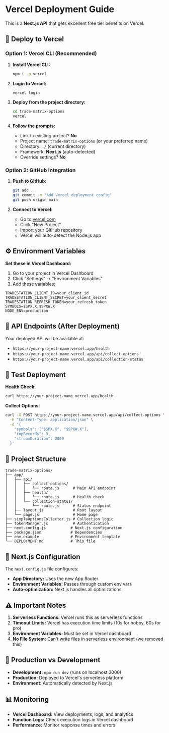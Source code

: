 # Vercel Deployment Guide

This is a **Next.js API** that gets excellent free tier benefits on Vercel.

## 🚀 Deploy to Vercel

### Option 1: Vercel CLI (Recommended)

1. **Install Vercel CLI:**
   ```bash
   npm i -g vercel
   ```

2. **Login to Vercel:**
   ```bash
   vercel login
   ```

3. **Deploy from the project directory:**
   ```bash
   cd trade-matrix-options
   vercel
   ```

4. **Follow the prompts:**
   - Link to existing project? **No**
   - Project name: `trade-matrix-options` (or your preferred name)
   - Directory: `./` (current directory)
   - Framework: **Next.js** (auto-detected)
   - Override settings? **No**

### Option 2: GitHub Integration

1. **Push to GitHub:**
   ```bash
   git add .
   git commit -m "Add Vercel deployment config"
   git push origin main
   ```

2. **Connect to Vercel:**
   - Go to [vercel.com](https://vercel.com)
   - Click "New Project"
   - Import your GitHub repository
   - Vercel will auto-detect the Node.js app

## ⚙️ Environment Variables

**Set these in Vercel Dashboard:**

1. Go to your project in Vercel Dashboard
2. Click "Settings" → "Environment Variables"
3. Add these variables:

```
TRADESTATION_CLIENT_ID=your_client_id
TRADESTATION_CLIENT_SECRET=your_client_secret
TRADESTATION_REFRESH_TOKEN=your_refresh_token
SYMBOLS=$SPX.X,$SPXW.X
NODE_ENV=production
```

## 📡 API Endpoints (After Deployment)

Your deployed API will be available at:
- `https://your-project-name.vercel.app/health`
- `https://your-project-name.vercel.app/api/collect-options`
- `https://your-project-name.vercel.app/api/collection-status`

## 🧪 Test Deployment

**Health Check:**
```bash
curl https://your-project-name.vercel.app/health
```

**Collect Options:**
```bash
curl -X POST https://your-project-name.vercel.app/api/collect-options \
  -H "Content-Type: application/json" \
  -d '{
    "symbols": ["$SPX.X", "$SPXW.X"],
    "topRecords": 3,
    "streamDuration": 2000
  }'
```

## 📁 Project Structure

```
trade-matrix-options/
├── app/
│   ├── api/
│   │   ├── collect-options/
│   │   │   └── route.js      # Main API endpoint
│   │   ├── health/
│   │   │   └── route.js      # Health check
│   │   └── collection-status/
│   │       └── route.js      # Status endpoint
│   ├── layout.js             # Root layout
│   └── page.js               # Home page
├── simpleOptionsCollector.js # Collection logic
├── tokenManager.js           # Authentication
├── next.config.js           # Next.js configuration
├── package.json             # Dependencies
├── env.example              # Environment template
└── DEPLOYMENT.md            # This file
```

## 🔧 Next.js Configuration

The `next.config.js` file configures:
- **App Directory:** Uses the new App Router
- **Environment Variables:** Passes through custom env vars
- **Auto-optimization:** Next.js handles all optimizations

## ⚠️ Important Notes

1. **Serverless Functions:** Vercel runs this as serverless functions
2. **Timeout Limits:** Vercel has execution time limits (10s for hobby, 60s for pro)
3. **Environment Variables:** Must be set in Vercel dashboard
4. **No File System:** Can't write files in serverless environment (we removed this)

## 🚀 Production vs Development

- **Development:** `npm run dev` (runs on localhost:3000)
- **Production:** Deployed to Vercel's serverless platform
- **Environment:** Automatically detected by Next.js

## 📊 Monitoring

- **Vercel Dashboard:** View deployments, logs, and analytics
- **Function Logs:** Check execution logs in Vercel dashboard
- **Performance:** Monitor response times and errors
